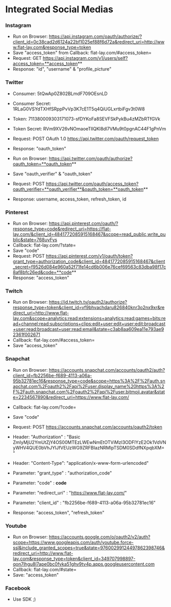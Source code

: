 <!-- TITLE: Social Integrations -->
<!-- SUBTITLE: A quick summary of Social Integrations -->

# Integrated Social Medias

### Instagram

* Run on Browser: https://api.instagram.com/oauth/authorize/?client_id=0c38cad2d6124a22bf1025ef88f6d72a&redirect_uri=http://www.flat-lay.com&response_type=token
* Save "access_token" from Callback: flat-lay.com/#access_token= 
* Request: GET https://api.instagram.com/v1/users/self?access_token=**access_token**
* Response: "id", "username" & "profile_picture"

### Twitter

* Consumer: 5tQwAp0Z802BLmdF709OEsnLD
* Consumer Secret: 1RLaG0VSYdTXHfSRppPvVp3K7cE1T5q4QiUGLxrtbiFgv3t0W8
* Token: 711380009303171073-sfDYKoFa8SEVFSkPykBu4zMZbRTfGVk
* Token Secret: RVm9XV26vNOmaoeTllQKl8dl7VMu9t0pgnAC44F1gPnVm

* Request: POST OAuth 1.0  https://api.twitter.com/oauth/request_token 
* Response: "oauth_token" 
* Run on Browser: https://api.twitter.com/oauth/authorize?oauth_token=**oauth_token**
* Save "oauth_verifier" & "oauth_token"
* Request: POST https://api.twitter.com/oauth/access_token?oauth_verifier=**oauth_verifier**&oauth_token=**oauth_token**
* Response: username, access_token, refresh_token, id

### Pinterest

* Run on Browser: https://api.pinterest.com/oauth/?response_type=code&redirect_uri=https://flat-lay.com/&client_id=4841772085915168467&scope=read_public,write_public&state=768uyFys
* Callback: flat-lay.com/?state=
* Save "code" 
* Request: POST https://api.pinterest.com/v1/oauth/token?grant_type=authorization_code&client_id=4841772085915168467&client_secret=f9526d084e960a52f71fe14cd6b006e76cef69563c83dba98f17c8af8bfc26ed&code=**code**
* Response: "access_token"

### Twitch

* Run on Browser: https://id.twitch.tv/oauth2/authorize?response_type=token&client_id=vf9bhvachdaru826840knr3o2nx9xr&redirect_uri=http://www.flat-lay.com&scope=analytics:read:extensions+analytics:read:games+bits:read+channel:read:subscriptions+clips:edit+user:edit+user:edit:broadcast+user:read:broadcast+user:read:email&state=c3ab8aa609ea11e793ae92361f002671
* Callback: flat-lay.com/#access_token=
* Save "access_token"

### Snapchat

* Run on Browser: https://accounts.snapchat.com/accounts/oauth2/auth?client_id=fb2256be-f689-4113-a06a-95b32781ec16&response_type=code&scope=https%3A%2F%2Fauth.snapchat.com%2Foauth2%2Fapi%2Fuser.display_name%20https%3A%2F%2Fauth.snapchat.com%2Foauth2%2Fapi%2Fuser.bitmoji.avatar&state=2234567890&redirect_uri=https://www.flat-lay.com/
* Callback: flat-lay.com/?code=
* Save "code"

* Request: POST https://accounts.snapchat.com/accounts/oauth2/token
* Header: "Authorization" : "Basic ZmIyMjU2YmUtZjY4OS00MTEzLWEwNmEtOTViMzI3ODFlYzE2Ok1VdVNyWHV4QUE0bVhJYlJfVEUzWG9ZRFBIazNRMlpTSDM0SDdfNXpqbXM="
* Header: "Content-Type": "application/x-www-form-urlencoded"
* Parameter: "grant_type" : "authorization_code"
* Parameter: "code" : **code**
* Parameter: "redirect_uri" : "https://www.flat-lay.com/"
* Parameter: "client_id" : "fb2256be-f689-4113-a06a-95b32781ec16"
* Response: "access_token", "refresh_token"

### Youtube

* Run on Browser: https://accounts.google.com/o/oauth2/v2/auth?scope=https://www.googleapis.com/auth/youtube.force-ssl&include_granted_scopes=true&state=97600299124497862398746&redirect_uri=http://www.flat-lay.com&response_type=token&client_id=349707998897-qon7lhgu8l7ape0bc0fvka51ghv9tv4p.apps.googleusercontent.com
* Callback: flat-lay.com/#state=
* Save: "access_token"

### Facebook

* Use SDK ;)

								